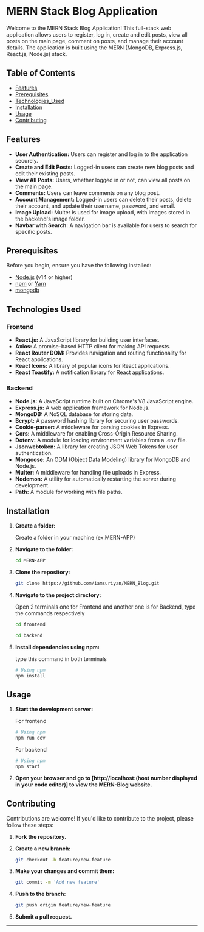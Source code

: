 # MERN Stack Blog Application

Welcome to the MERN Stack Blog Application! This full-stack web application allows users to register, log in, create and edit posts, view all posts on the main page, comment on posts, and manage their account details. The application is built using the MERN (MongoDB, Express.js, React.js, Node.js) stack.

## Table of Contents

- [Features](#features)
- [Prerequisites](#prerequisites)
- [Technologies_Used](#technologies_used)
- [Installation](#installation)
- [Usage](#usage)
- [Contributing](#contributing)

## Features

- **User Authentication:** Users can register and log in to the application securely.
- **Create and Edit Posts:** Logged-in users can create new blog posts and edit their existing posts.
- **View All Posts:** Users, whether logged in or not, can view all posts on the main page.
- **Comments:** Users can leave comments on any blog post.
- **Account Management:** Logged-in users can delete their posts, delete their account, and update their username, password, and email.
- **Image Upload:** Multer is used for image upload, with images stored in the backend's image folder.
- **Navbar with Search:** A navigation bar is available for users to search for specific posts.

## Prerequisites

Before you begin, ensure you have the following installed:

- [Node.js](https://nodejs.org/) (v14 or higher)
- [npm](https://www.npmjs.com/) or [Yarn](https://yarnpkg.com/)
- [mongodb](https://www.mongodb.com/)

## Technologies Used

### Frontend

- **React.js:** A JavaScript library for building user interfaces.
- **Axios:** A promise-based HTTP client for making API requests.
- **React Router DOM:** Provides navigation and routing functionality for React applications.
- **React Icons:** A library of popular icons for React applications.
- **React Toastify:** A notification library for React applications.

### Backend

- **Node.js:** A JavaScript runtime built on Chrome's V8 JavaScript engine.
- **Express.js:** A web application framework for Node.js.
- **MongoDB:** A NoSQL database for storing data.
- **Bcrypt:** A password hashing library for securing user passwords.
- **Cookie-parser:** A middleware for parsing cookies in Express.
- **Cors:** A middleware for enabling Cross-Origin Resource Sharing.
- **Dotenv:** A module for loading environment variables from a .env file.
- **Jsonwebtoken:** A library for creating JSON Web Tokens for user authentication.
- **Mongoose:** An ODM (Object Data Modeling) library for MongoDB and Node.js.
- **Multer:** A middleware for handling file uploads in Express.
- **Nodemon:** A utility for automatically restarting the server during development.
- **Path:** A module for working with file paths.

## Installation

1. **Create a folder:**

    Create a folder in your machine (ex:MERN-APP)

2. **Navigate to the folder:**

    ```bash
    cd MERN-APP
    ```

3. **Clone the repository:**

    ```bash
    git clone https://github.com/iamsuriyan/MERN_Blog.git
    ```

4. **Navigate to the project directory:**

   Open 2 terminals one for Frontend and another one is for Backend, type the commands respectively
   
    ```bash
    cd frontend
    ```

     ```bash
    cd backend
    ```

5. **Install dependencies using npm:**

   type this command in both terminals
   
    ```bash
    # Using npm
    npm install
    ```

## Usage

1. **Start the development server:**

    For frontend
   
    ```bash
    # Using npm
    npm run dev
    ```
    For backend

    ```bash
    # Using npm
    npm start
    ```

2. **Open your browser and go to [http://localhost:(host number displayed in your code editor)] to view the MERN-Blog website.**

## Contributing

Contributions are welcome! If you'd like to contribute to the project, please follow these steps:

1. **Fork the repository.**
2. **Create a new branch:**

    ```bash
    git checkout -b feature/new-feature
    ```

3. **Make your changes and commit them:**

    ```bash
    git commit -m 'Add new feature'
    ```

4. **Push to the branch:**

    ```bash
    git push origin feature/new-feature
    ```

5. **Submit a pull request.**


--- 
